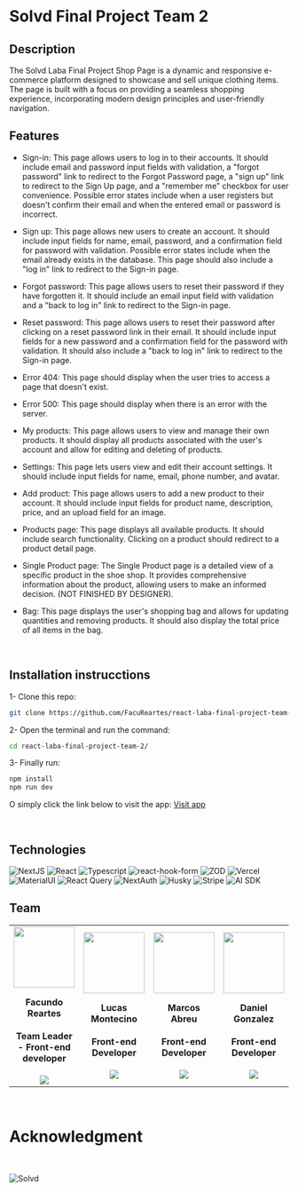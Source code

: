 # Solvd Final Project Team 2

## Description

The Solvd Laba Final Project Shop Page is a dynamic and responsive e-commerce platform designed to showcase and sell unique clothing items. The page is built with a focus on providing a seamless shopping experience, incorporating modern design principles and user-friendly navigation.

## Features

- Sign-in: This page allows users to log in to their accounts. It should include email and password input fields with validation, a "forgot password" link to redirect to the Forgot Password page, a "sign up" link to redirect to the Sign Up page, and a "remember me" checkbox for user convenience. Possible error states include when a user registers but doesn't confirm their email and when the entered email or password is incorrect.

- Sign up: This page allows new users to create an account. It should include input fields for name, email, password, and a confirmation field for password with validation. Possible error states include when the email already exists in the database. This page should also include a "log in" link to redirect to the Sign-in page.

- Forgot password: This page allows users to reset their password if they have forgotten it. It should include an email input field with validation and a "back to log in" link to redirect to the Sign-in page.

- Reset password: This page allows users to reset their password after clicking on a reset password link in their email. It should include input fields for a new password and a confirmation field for the password with validation. It should also include a "back to log in" link to redirect to the Sign-in page.

- Error 404: This page should display when the user tries to access a page that doesn't exist.

- Error 500: This page should display when there is an error with the server.

- My products: This page allows users to view and manage their own products. It should display all products associated with the user's account and allow for editing and deleting of products.

- Settings: This page lets users view and edit their account settings. It should include input fields for name, email, phone number, and avatar.

- Add product: This page allows users to add a new product to their account. It should include input fields for product name, description, price, and an upload field for an image.

- Products page: This page displays all available products. It should include search functionality. Clicking on a product should redirect to a product detail page.

- Single Product page: The Single Product page is a detailed view of a specific product in the shoe shop. It provides comprehensive information about the product, allowing users to make an informed decision. (NOT FINISHED BY DESIGNER).

- Bag: This page displays the user's shopping bag and allows for updating quantities and removing products. It should also display the total price of all items in the bag.

<br />

## Installation instrucctions

1- Clone this repo:

```sh
git clone https://github.com/FacuReartes/react-laba-final-project-team-2.git
```

2- Open the terminal and run the command:

```sh
cd react-laba-final-project-team-2/
```

3- Finally run:

```sh
npm install
npm run dev
```

O simply click the link below to visit the app:
<a href="https://react-laba-final-project-team-2.vercel.app/" target="_blank">Visit app</a>

<br />

## Technologies

![NextJS](https://img.shields.io/static/v1?style=for-the-badge&message=NextJS&color=222222&logo=NextJS&logoColor=61DAFB&label=)
![React](https://img.shields.io/static/v1?style=for-the-badge&message=React&color=222222&logo=React&logoColor=61DAFB&label=)
![Typescript](https://img.shields.io/static/v1?style=for-the-badge&message=Typescript&color=222222&logo=Typescript&logoColor=61DAFB&label=)
![react-hook-form](https://img.shields.io/static/v1?style=for-the-badge&message=react-hook-form&color=008CDD&logo=react-hook-form&logoColor=FFFFFF&label=)
![ZOD](https://img.shields.io/static/v1?style=for-the-badge&message=Zod&color=000000&logo=Zod&logoColor=FFFFFF&label=)
![Vercel](https://img.shields.io/static/v1?style=for-the-badge&message=Vercel&color=000000&logo=Vercel&logoColor=FFFFFF&label=)
![MaterialUI](https://img.shields.io/static/v1?style=for-the-badge&message=materialui&color=008CDD&logo=materialui&logoColor=FFFFFF&label=)
![React Query](https://img.shields.io/static/v1?style=for-the-badge&message=react-query&color=008CDD&logo=react-query&logoColor=FFFFFF&label=)
![NextAuth](https://img.shields.io/static/v1?style=for-the-badge&message=nextauth&color=008CDD&logo=nextauth&logoColor=FFFFFF&label=)
![Husky](https://img.shields.io/static/v1?style=for-the-badge&message=husky&color=008CDD&logo=husky&logoColor=FFFFFF&label=)
![Stripe](https://img.shields.io/static/v1?style=for-the-badge&message=stripe&color=008CDD&logo=stripe&logoColor=FFFFFF&label=)
![AI SDK](https://img.shields.io/static/v1?style=for-the-badge&message=ai-sdk&color=008CDD&logo=ai-sdk&logoColor=FFFFFF&label=)

## Team

<table>
<tr>
<td>
      <div align="center">
        <img width="110" src="https://avatars.githubusercontent.com/u/102768575?v=4"/>
          <h4 style="margin-top: 1rem;">Facundo Reartes</h4>
          <h4 style="margin-top: 1rem;">Team Leader - Front-end developer</h4>
        <a href="https://github.com/FacuReartes" target="_blank">
          <img src="https://img.shields.io/static/v1?style=for-the-badge&message=GitHub&color=172B4D&logo=GitHub&logoColor=FFFFFF&label="/>
        </a>
      </div>
    </td>
    <td>
      <div align="center">
        <img width="110" src="https://avatars.githubusercontent.com/u/102570179?v=4"/>
          <h4 style="margin-top: 1rem;">Lucas Montecino</h4>
          <h4 style="margin-top: 1rem;">Front-end Developer</h4>
        <a href="https://github.com/LucasMontecino" target="_blank">
          <img src="https://img.shields.io/static/v1?style=for-the-badge&message=GitHub&color=172B4D&logo=GitHub&logoColor=FFFFFF&label="/>
        </a>
      </div>
    </td>  
    <td>
      <div align="center">
        <img width="110" src="https://avatars.githubusercontent.com/u/7178382?v=4"/>
          <h4 style="margin-top: 1rem;">Marcos Abreu</h4>
          <h4 style="margin-top: 1rem;">Front-end Developer</h4>
        <a href="https://github.com/MarcosAbreu" target="_blank">
          <img src="https://img.shields.io/static/v1?style=for-the-badge&message=GitHub&color=172B4D&logo=GitHub&logoColor=FFFFFF&label="/>
        </a>
      </div>
    </td>  
     <td>
      <div align="center">
        <img width="110" src="https://avatars.githubusercontent.com/u/47829551?v=4"/>
          <h4 style="margin-top: 1rem;">Daniel Gonzalez</h4>
          <h4 style="margin-top: 1rem;">Front-end Developer</h4>
        <a href="https://github.com/DanyGlez94" target="_blank">
          <img src="https://img.shields.io/static/v1?style=for-the-badge&message=GitHub&color=172B4D&logo=GitHub&logoColor=FFFFFF&label="/>
        </a>
      </div>
    </td> 
    <td>
      <div align="center">
        <img width="110" src="https://avatars.githubusercontent.com/u/91059020?v=4"/>
          <h4 style="margin-top: 1rem;">Emilio Pino</h4>
          <h4 style="margin-top: 1rem;">Front-end Developer</h4>
        <a href="https://github.com/pinoen" target="_blank">
          <img src="https://img.shields.io/static/v1?style=for-the-badge&message=GitHub&color=172B4D&logo=GitHub&logoColor=FFFFFF&label="/>
        </a>
      </div>
    </td>  
    </tr>
    <tr>
  </tr>
</table>

<br />

# Acknowledgment

<br />

![Solvd](https://static.tildacdn.biz/tild6138-3030-4262-b632-376437393534/noroot.png)
